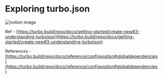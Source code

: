 # Exploring turbo.json

![notion image](https://www.notion.so/image/https%3A%2F%2Fprod-files-secure.s3.us-west-2.amazonaws.com%2F085e8ad8-528e-47d7-8922-a23dc4016453%2F8946eebe-8455-49a1-b1ed-2e3406c539a9%2FScreenshot_2024-03-16_at_2.12.59_PM.jpg?table=block&id=e7a2d72d-4577-4a78-aa6e-7454b9d33aca&cache=v2)

Ref - [https://turbo.build/repo/docs/getting-started/create-new#3-understanding-turbojson](https://turbo.build/repo/docs/getting-started/create-new#3-understanding-turbojson)

References - [https://turbo.build/repo/docs/reference/configuration#globaldependencies](https://turbo.build/repo/docs/reference/configuration#globaldependencies)